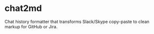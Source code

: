 # chat2md

Chat history formatter that transforms Slack/Skype copy-paste to clean markup for GitHub or Jira.
